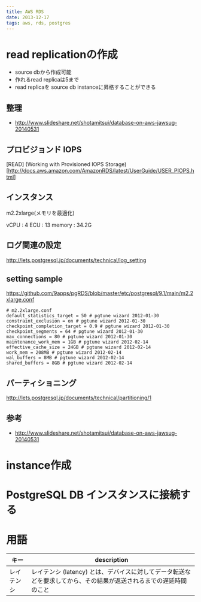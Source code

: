 ```yaml
---
title: AWS RDS
date: 2013-12-17
tags: aws, rds, postgres
---
```


# read replicationの作成

+ source dbから作成可能
+ 作れるread replicaは5まで
+ read replicaを source db instanceに昇格することができる

## 整理

* <http://www.slideshare.net/shotamitsui/database-on-aws-jawsug-20140531>

## プロビジョンド IOPS

[READ]
(Working with Provisioned IOPS Storage)[http://docs.aws.amazon.com/AmazonRDS/latest/UserGuide/USER_PIOPS.html]

## インスタンス

m2.2xlarge(メモリを最適化)

vCPU : 4
ECU : 13
memory : 34.2G

## ログ関連の設定
<http://lets.postgresql.jp/documents/technical/log_setting>


## setting sample
<https://github.com/9apps/pgRDS/blob/master/etc/postgresql/9.1/main/m2.2xlarge.conf>

```
# m2.2xlarge.conf
default_statistics_target = 50 # pgtune wizard 2012-01-30
constraint_exclusion = on # pgtune wizard 2012-01-30
checkpoint_completion_target = 0.9 # pgtune wizard 2012-01-30
checkpoint_segments = 64 # pgtune wizard 2012-01-30
max_connections = 80 # pgtune wizard 2012-01-30
maintenance_work_mem = 1GB # pgtune wizard 2012-02-14
effective_cache_size = 24GB # pgtune wizard 2012-02-14
work_mem = 208MB # pgtune wizard 2012-02-14
wal_buffers = 8MB # pgtune wizard 2012-02-14
shared_buffers = 8GB # pgtune wizard 2012-02-14
```

## パーティショニング
<http://lets.postgresql.jp/documents/technical/partitioning/1>

## 参考

* <http://www.slideshare.net/shotamitsui/database-on-aws-jawsug-20140531>

# instance作成

# PostgreSQL DB インスタンスに接続する



# 用語

キー       | description
-----------|------------------------------------------------------------------------------------------------------------------
レイテンシ | レイテンシ (latency) とは、デバイスに対してデータ転送などを要求してから、その結果が返送されるまでの遅延時間のこと
